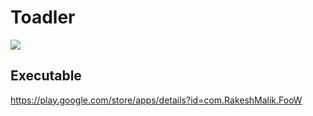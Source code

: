 # Toadler #

<img src="https://lh3.googleusercontent.com/AaAprqKi7PFUq6-IvIlZc2P583LJiNSsFYu3IdwL3b5J_4mAKeFRHa-3m23XwvKTLOQ=s180-rw"/>

## Executable ##
https://play.google.com/store/apps/details?id=com.RakeshMalik.FooW
